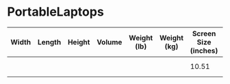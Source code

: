 # PortableLaptops

| Width | Length | Height | Volume | Weight (lb) | Weight (kg) | Screen Size (inches) | Brand | Model | Available New | Price + Link |
| - | - | - | - | - | - | - | - | - | - | - |
| | | | | | | 10.51 | Chuwi | Minibook X N100 | ✔️ Yes | |
